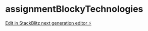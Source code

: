 # assignmentBlockyTechnologies

[Edit in StackBlitz next generation editor ⚡️](https://stackblitz.com/~/github.com/Bibhuti05/assignmentBlockyTechnologies)
